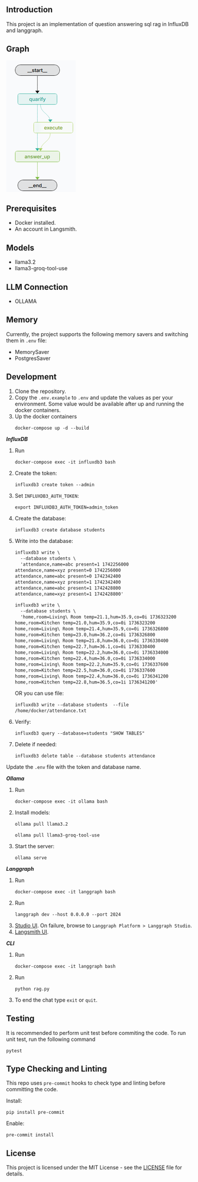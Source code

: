 ## Introduction
This project is an implementation of question answering sql rag in InfluxDB and langgraph.

## Graph
![DAG](static/influxdb-rag-white.png)

## Prerequisites
- Docker installed.
- An account in Langsmith.

## Models
- llama3.2
- llama3-groq-tool-use

## LLM Connection
- OLLAMA

## Memory
Currently, the project supports the following memory savers and switching them in `.env` file:
- MemorySaver
- PostgresSaver

## Development
1. Clone the repository.
2. Copy the `.env.example` to `.env` and update the values as per your environment. Some value would be available after up and running the docker containers.
3. Up the docker containers
   ```
   docker-compose up -d --build
   ```

***InfluxDB***
1. Run
   ```
   docker-compose exec -it influxdb3 bash
   ```
2. Create the token:
    ```
    influxdb3 create token --admin
    ```
3. Set `INFLUXDB3_AUTH_TOKEN`:
    ```
    export INFLUXDB3_AUTH_TOKEN=admin_token
    ```
4. Create the database:
    ```
    influxdb3 create database students
    ```
5. Write into the database:
    ```
    influxdb3 write \
      --database students \
      'attendance,name=abc present=1 1742256000
    attendance,name=xyz present=0 1742256000
    attendance,name=abc present=0 1742342400
    attendance,name=xyz present=1 1742342400
    attendance,name=abc present=1 1742428800
    attendance,name=xyz present=1 1742428800'
    ```
    ```
    influxdb3 write \
      --database students \
      'home,room=Living\ Room temp=21.1,hum=35.9,co=0i 1736323200
    home,room=Kitchen temp=21.0,hum=35.9,co=0i 1736323200
    home,room=Living\ Room temp=21.4,hum=35.9,co=0i 1736326800
    home,room=Kitchen temp=23.0,hum=36.2,co=0i 1736326800
    home,room=Living\ Room temp=21.8,hum=36.0,co=0i 1736330400
    home,room=Kitchen temp=22.7,hum=36.1,co=0i 1736330400
    home,room=Living\ Room temp=22.2,hum=36.0,co=0i 1736334000
    home,room=Kitchen temp=22.4,hum=36.0,co=0i 1736334000
    home,room=Living\ Room temp=22.2,hum=35.9,co=0i 1736337600
    home,room=Kitchen temp=22.5,hum=36.0,co=0i 1736337600
    home,room=Living\ Room temp=22.4,hum=36.0,co=0i 1736341200
    home,room=Kitchen temp=22.8,hum=36.5,co=1i 1736341200'
    ```
    OR you can use file:
    ```
    influxdb3 write --database students  --file /home/docker/attendance.txt
    ```
6. Verify:
    ```
    influxdb3 query --database=students "SHOW TABLES"
    ```
7. Delete if needed:
    ```
    influxdb3 delete table --database students attendance
    ```
Update the `.env` file with the token and database name.

***Ollama***
1. Run
   ```
   docker-compose exec -it ollama bash
   ```
2. Install models:
   ```
   ollama pull llama3.2
   ```
   ```
   ollama pull llama3-groq-tool-use
   ```
3. Start the server:
   ```
   ollama serve
   ```

***Langgraph***
1. Run
   ```
   docker-compose exec -it langgraph bash
   ```
2. Run
   ```
   langgraph dev --host 0.0.0.0 --port 2024
   ```
3. [Studio UI](https://smith.langchain.com/studio/?baseUrl=http://127.0.0.1:2024). On failure, browse to `Langgraph Platform > Langgraph Studio`.
4. [Langsmith UI](https://smith.langchain.com).

***CLI***
1. Run
   ```
   docker-compose exec -it langgraph bash
   ```
2. Run
   ```
   python rag.py
   ```
3. To end the chat type `exit` or `quit`.


## Testing
It is recommended to perform unit test before commiting the code. To run unit test, run the following command
```
pytest
```

## Type Checking and Linting
This repo uses `pre-commit` hooks to check type and linting before committing the code.

Install:
```
pip install pre-commit
```
Enable:
```
pre-commit install
```

## License
This project is licensed under the MIT License - see the [LICENSE](LICENSE) file for details.
